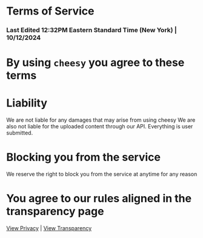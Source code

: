 # Terms of Service
### Last Edited 12:32PM Eastern Standard Time (New York) | 10/12/2024

# By using `cheesy` you agree to these terms

# Liability
We are not liable for any damages that may arise from using cheesy
We are also not liable for the uploaded content through our API. Everything is user submitted.

# Blocking you from the service
We reserve the right to block you from the service at anytime for any reason

# You agree to our rules aligned in the transparency page

[View Privacy](privacy.md) | [View Transparency](transparency.md)
